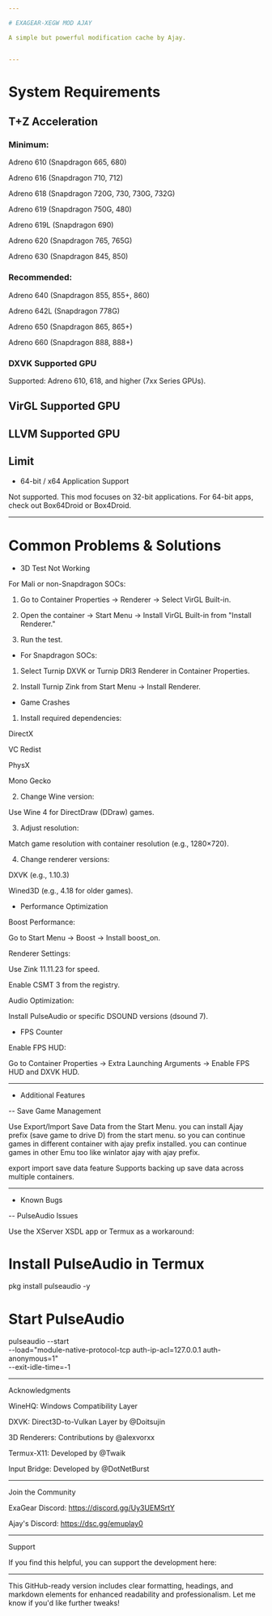 ```yaml
---

# EXAGEAR-XEGW MOD AJAY

A simple but powerful modification cache by Ajay.


---
```


# System Requirements

## T+Z Acceleration

 ### Minimum:

Adreno 610 (Snapdragon 665, 680)

Adreno 616 (Snapdragon 710, 712)

Adreno 618 (Snapdragon 720G, 730, 730G, 732G)

Adreno 619 (Snapdragon 750G, 480)

Adreno 619L (Snapdragon 690)

Adreno 620 (Snapdragon 765, 765G)

Adreno 630 (Snapdragon 845, 850)


### Recommended:

Adreno 640 (Snapdragon 855, 855+, 860)

Adreno 642L (Snapdragon 778G)

Adreno 650 (Snapdragon 865, 865+)

Adreno 660 (Snapdragon 888, 888+)

### DXVK Supported GPU

Supported: Adreno 610, 618, and higher (7xx Series GPUs).

 ## VirGL Supported GPU

## LLVM Supported GPU

## Limit

- 64-bit / x64 Application Support

Not supported. This mod focuses on 32-bit applications. For 64-bit apps, check out Box64Droid or Box4Droid.



---

# Common Problems & Solutions

- 3D Test Not Working

For Mali or non-Snapdragon SOCs:

1. Go to Container Properties → Renderer → Select VirGL Built-in.


2. Open the container → Start Menu → Install VirGL Built-in from "Install Renderer."


3. Run the test.



- For Snapdragon SOCs:

1. Select Turnip DXVK or Turnip DRI3 Renderer in Container Properties.


2. Install Turnip Zink from Start Menu → Install Renderer.




- Game Crashes

1. Install required dependencies:

DirectX

VC Redist

PhysX

Mono Gecko



2. Change Wine version:

Use Wine 4 for DirectDraw (DDraw) games.



3. Adjust resolution:

Match game resolution with container resolution (e.g., 1280×720).



4. Change renderer versions:

DXVK (e.g., 1.10.3)

Wined3D (e.g., 4.18 for older games).




- Performance Optimization

Boost Performance:

Go to Start Menu → Boost → Install boost_on.


Renderer Settings:

Use Zink 11.11.23 for speed.

Enable CSMT 3 from the registry.


Audio Optimization:

Install PulseAudio or specific DSOUND versions (dsound 7).



- FPS Counter

Enable FPS HUD:

Go to Container Properties → Extra Launching Arguments → Enable FPS HUD and DXVK HUD.




---

- Additional Features

-- Save Game Management

Use Export/Import Save Data from the Start Menu. you can install Ajay prefix (save game to drive D) from the start menu. so you can continue games in different container with ajay prefix installed. you can continue games in other Emu too like winlator ajay with ajay prefix.

export import save data feature Supports backing up save data across multiple containers.



---

- Known Bugs

-- PulseAudio Issues

Use the XServer XSDL app or Termux as a workaround:

# Install PulseAudio in Termux
pkg install pulseaudio -y

# Start PulseAudio
pulseaudio --start \
    --load="module-native-protocol-tcp auth-ip-acl=127.0.0.1 auth-anonymous=1" \
    --exit-idle-time=-1



---

Acknowledgments

WineHQ: Windows Compatibility Layer

DXVK: Direct3D-to-Vulkan Layer by @Doitsujin

3D Renderers: Contributions by @alexvorxx

Termux-X11: Developed by @Twaik

Input Bridge: Developed by @DotNetBurst



---

Join the Community

ExaGear Discord: https://discord.gg/Uy3UEMSrtY

Ajay's Discord: https://dsc.gg/emuplay0



---

Support

If you find this helpful, you can support the development here:



---

This GitHub-ready version includes clear formatting, headings, and markdown elements for enhanced readability and professionalism. Let me know if you'd like further tweaks!

